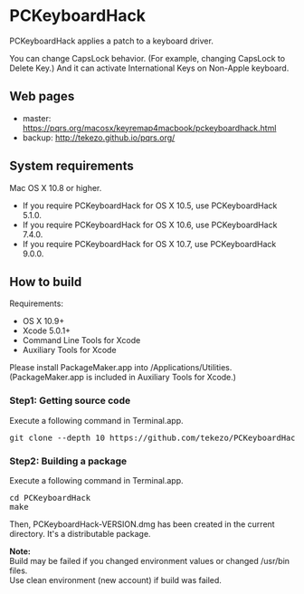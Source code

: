 PCKeyboardHack
==============

PCKeyboardHack applies a patch to a keyboard driver.

You can change CapsLock behavior. (For example, changing CapsLock to Delete Key.)
And it can activate International Keys on Non-Apple keyboard.


Web pages
---------

* master: https://pqrs.org/macosx/keyremap4macbook/pckeyboardhack.html
* backup: http://tekezo.github.io/pqrs.org/


System requirements
-------------------

Mac OS X 10.8 or higher.

* If you require PCKeyboardHack for OS X 10.5, use PCKeyboardHack 5.1.0.
* If you require PCKeyboardHack for OS X 10.6, use PCKeyboardHack 7.4.0.
* If you require PCKeyboardHack for OS X 10.7, use PCKeyboardHack 9.0.0.

How to build
------------

Requirements:

* OS X 10.9+
* Xcode 5.0.1+
* Command Line Tools for Xcode
* Auxiliary Tools for Xcode

Please install PackageMaker.app into /Applications/Utilities.
(PackageMaker.app is included in Auxiliary Tools for Xcode.)

### Step1: Getting source code

Execute a following command in Terminal.app.

<pre>
git clone --depth 10 https://github.com/tekezo/PCKeyboardHack.git
</pre>

### Step2: Building a package

Execute a following command in Terminal.app.

<pre>
cd PCKeyboardHack
make
</pre>

Then, PCKeyboardHack-VERSION.dmg has been created in the current directory.
It's a distributable package.


**Note:**<br />
Build may be failed if you changed environment values or changed /usr/bin files.<br />
Use clean environment (new account) if build was failed.

